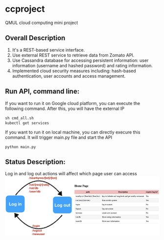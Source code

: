 # ccproject
QMUL cloud computing mini project


## **Overall Description**
1. It's a REST-based service interface.
2. Use external REST service to retrieve data from Zomato API.
3. Use Cassandra database for accessing persistent information: user information (username and hashed password) and rating information.
4. Implemented cloud security measures including: hash-based authentication, user accounts and access management.




## **Run API, command line:**
If you want to run it on Google cloud platform, you can execute the following command.
After this, you will have the external IP
```
sh cmd_all.sh
kubectl get services
```

If you want to run it on local machine, you can directly execure this command.
It will trigger main.py file and start the API
```
python main.py
```



## **Status Description:**
Log in and log out actions will affect which page user can access
![alt text](/description.png)
  
